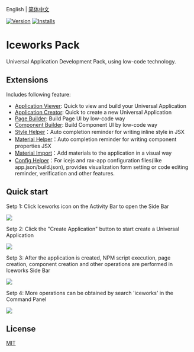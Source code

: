 English | [简体中文](./README.md)

[![Version](https://vsmarketplacebadge.apphb.com/version/iceworks-team.iceworks.svg)](https://marketplace.visualstudio.com/items?itemName=iceworks-team.iceworks)
[![Installs](https://vsmarketplacebadge.apphb.com/installs-short/iceworks-team.iceworks.svg)](https://marketplace.visualstudio.com/items?itemName=iceworks-team.iceworks)

# Iceworks Pack

Universal Application Development Pack, using low-code technology.

## Extensions

Includes following feature:

- [Application Viewer](https://marketplace.visualstudio.com/items?itemName=iceworks-team.iceworks-app): Quick to view and build your Universal Application
- [Application Creator](https://marketplace.visualstudio.com/items?itemName=iceworks-team.iceworks-project-creator): Quick to create a new Universal Application
- [Page Builder](https://marketplace.visualstudio.com/items?itemName=iceworks-team.iceworks-page-builder): Build Page UI by low-code way
- [Component Builder](https://marketplace.visualstudio.com/items?itemName=iceworks-team.iceworks-component-builder): Build Component UI by low-code way
- [Style Helper](https://marketplace.visualstudio.com/items?itemName=iceworks-team.iceworks-style-helper)：Auto completion reminder for writing inline style in JSX
- [Material Helper](https://marketplace.visualstudio.com/items?itemName=iceworks-team.iceworks-material-helper)：Auto completion reminder for writing component properties JSX
- [Material Import](https://marketplace.visualstudio.com/items?itemName=iceworks-team.iceworks-material-import)：Add materials to the application in a visual way
- [Config Helper](https://marketplace.visualstudio.com/items?itemName=iceworks-team.iceworks-config-helper)：For icejs and rax-app configuration files(like app.json/build.json), provides visualization form setting or code editing reminder, verification and other features.

## Quick start

Setp 1: Click Iceworks icon on the Activity Bar to open the Side Bar

![](https://img.alicdn.com/tfs/TB1uH75LVT7gK0jSZFpXXaTkpXa-1024-768.png_790x10000.jpg)

Setp 2: Click the "Create Application" button to start create a Universal Application

![](https://img.alicdn.com/tfs/TB1hQA6LYr1gK0jSZFDXXb9yVXa-1024-768.png_790x10000.jpg)

Setp 3: After the application is created, NPM script execution, page creation, component creation and other operations are performed in Iceworks Side Bar

![](https://img.alicdn.com/tfs/TB1M4oPLYj1gK0jSZFuXXcrHpXa-2048-1536.png_790x10000.jpg)

Setp 4: More operations can be obtained by search 'iceworks' in the Command Panel

![](https://img.alicdn.com/tfs/TB1kD7FLVT7gK0jSZFpXXaTkpXa-2048-1536.png_790x10000.jpg)

## License

[MIT](https://github.com/ice-lab/iceworks/blob/master/LICENSE)
